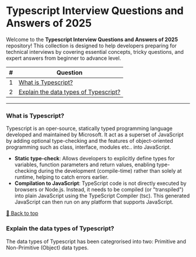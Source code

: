 # Typescript Interview Questions and Answers of 2025

Welcome to the **Typescript Interview Questions and Answers of 2025** repository! This collection is designed to help developers preparing for technical interviews by covering essential concepts, tricky questions, and expert answers from beginner to advance level.

| #   | Question                                                                               |
| --- | -------------------------------------------------------------------------------------- |
| 1   | [What is Typescript?](#what-is-typescript)                                             |
| 2   | [Explain the data types of Typescript?](#explain-the-data-types-of-typescript)         |

---

### What is Typescript?

Typescript is an oper-source, statically typed programming language developed and maintained by Microsoft. It act as a superset of JavaScript by adding optional type-checking and the features of object-oriented programming such as class, interface, modules etc.. into JavaScript.

- **Static type-check**: Allows developers to explicitly define types for variables, function parameters and return values, enabling type-checking during the development (compile-time) rather than solely at runtime, helping to catch errors earlier.
- **Compilation to JavaScript**: TypeScript code is not directly executed by browsers or Node.js. Instead, it needs to be compiled (or "transpiled") into plain JavaScript using the TypeScript Compiler (tsc). This generated JavaScript can then run on any platform that supports JavaScript.

[🔼 Back to top](#-javascript-questions)

### Explain the data types of Typescript?

The data types of Typescript has been categrorised into two: Primitive and Non-Primitive (Object) data types.

